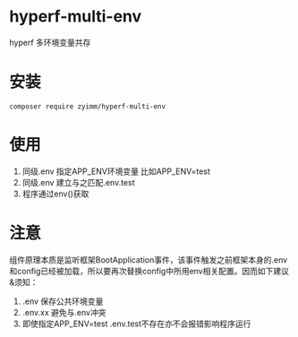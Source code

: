 # hyperf-multi-env
hyperf 多环境变量共存
# 安装
```
composer require zyimm/hyperf-multi-env

```

# 使用

1. 同级.env 指定APP_ENV环境变量 比如APP_ENV=test 
2. 同级.env 建立与之匹配.env.test
3. 程序通过env()获取

# 注意
组件原理本质是监听框架BootApplication事件，该事件触发之前框架本身的.env和config已经被加载，所以要再次替换config中所用env相关配置。因而如下建议&须知：

1. .env 保存公共环境变量
2. .env.xx 避免与.env冲突
3. 即使指定APP_ENV=test .env.test不存在亦不会报错影响程序运行
